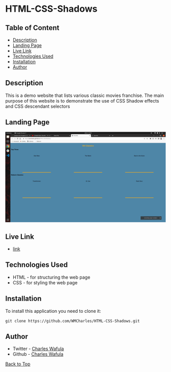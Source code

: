 # HTML-CSS-Shadows

## Table of Content

+ [Description](#description)
+ [Landing Page](#landing-page)
+ [Live Link](#live-link)
+ [Technologies Used](#technologies-used)
+ [Installation](#installation)
+ [Author](#author)

## Description

This is a demo website that lists various classic movies franchise. The main purpose of this website is to demonstrate the use of CSS Shadow effects and CSS descendant selectors 

## Landing Page

![image](https://github.com/WMCharles/HTML-CSS-Shadows/blob/main/index-html.png)

## Live Link 

- [link](https://wmcharles.github.io/HTML-CSS-Shadows/)

## Technologies Used

- HTML - for structuring the web page
- CSS - for styling the web page

## Installation

To install this application you need to clone it:
```
git clone https://github.com/WMCharles/HTML-CSS-Shadows.git
```

## Author

* Twitter - [Charles Wafula](https://twitter.com/WMKCharles)
* Github - [Charles Wafula](https://github.com/WMCharles)

[Back to Top](#html-css-shadows)